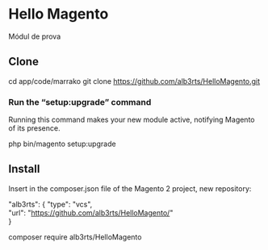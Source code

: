 # Hello Magento

Módul de prova

## Clone

cd app/code/marrako
git clone https://github.com/alb3rts/HelloMagento.git

### Run the “setup:upgrade” command
Running this command makes your new module active, notifying Magento of its presence.

php bin/magento setup:upgrade

## Install
Insert in the composer.json file of the Magento 2 project, new repository: 

"alb3rts": {
    "type": "vcs",                                                                  
    "url": "https://github.com/alb3rts/HelloMagento/"                                      
}   

composer require alb3rts/HelloMagento